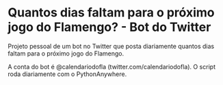 # Quantos dias faltam para o próximo jogo do Flamengo? - Bot do Twitter
Projeto pessoal de um bot no Twitter que posta diariamente quantos dias faltam para o próximo jogo do Flamengo.

A conta do bot é @calendariodofla (twitter.com/calendariodofla). O script roda diariamente com o PythonAnywhere.
